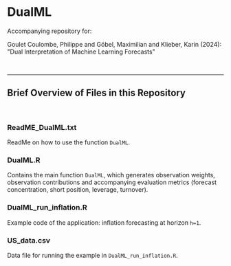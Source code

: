 # DualML #
Accompanying repository for: 

Goulet Coulombe, Philippe and Göbel, Maximilian and Klieber, Karin (2024): "Dual Interpretation of Machine Learning Forecasts"

<br>


<hr>

## Brief Overview of Files in this Repository ##

<br>

### ReadME_DualML.txt
ReadMe on how to use the function ``DualML``.

### DualML.R
Contains the main function ``DualML``, which generates observation weights, observation contributions and accompanying evaluation metrics (forecast concentration, short position, leverage, turnover).
    
### DualML_run_inflation.R
Example code of the application: inflation forecasting at horizon ``h=1``.
  
### US_data.csv
Data file for running the example in ``DualML_run_inflation.R``.


